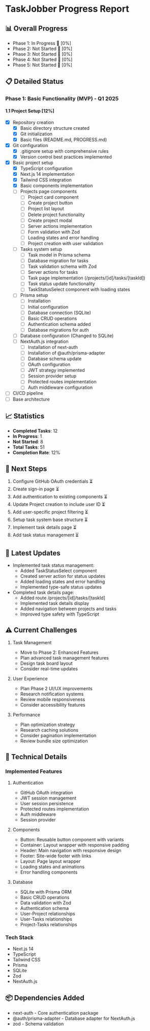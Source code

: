 # TaskJobber Progress Report

## 📊 Overall Progress

- Phase 1: In Progress 🔄 [0%]
- Phase 2: Not Started 🔄 [0%]
- Phase 3: Not Started 🔄 [0%]
- Phase 4: Not Started 🔄 [0%]
- Phase 5: Not Started 🔄 [0%]

## 📋 Detailed Status

### Phase 1: Basic Functionality (MVP) - Q1 2025

#### 1.1 Project Setup [12%]

- [x] Repository creation
  - [x] Basic directory structure created
  - [x] Git initialization
  - [x] Basic files (README.md, PROGRESS.md)
- [x] Git configuration
  - [x] .gitignore setup with comprehensive rules
  - [x] Version control best practices implemented
- [x] Basic project setup
  - [x] TypeScript configuration
  - [x] Next.js 14 implementation
  - [x] Tailwind CSS integration
  - [x] Basic components implementation
  - [ ] Projects page components
    - [ ] Project card component
    - [ ] Create project button
    - [ ] Project list layout
    - [ ] Delete project functionality
    - [ ] Create project modal
    - [ ] Server actions implementation
    - [ ] Form validation with Zod
    - [ ] Loading states and error handling
    - [ ] Project creation with user validation
  - [ ] Tasks system setup
    - [ ] Task model in Prisma schema
    - [ ] Database migration for tasks
    - [ ] Task validation schema with Zod
    - [ ] Server actions for tasks
    - [ ] Task page implementation (/projects/[id]/tasks/[taskId])
    - [ ] Task status update functionality
    - [ ] TaskStatusSelect component with loading states
  - [ ] Prisma setup
    - [ ] Installation
    - [ ] Initial configuration
    - [ ] Database connection (SQLite)
    - [ ] Basic CRUD operations
    - [ ] Authentication schema added
    - [ ] Database migrations for auth
  - [ ] Database configuration (Changed to SQLite)
  - [ ] NextAuth.js integration
    - [ ] Installation of next-auth
    - [ ] Installation of @auth/prisma-adapter
    - [ ] Database schema update
    - [ ] OAuth configuration
    - [ ] JWT strategy implemented
    - [ ] Session provider setup
    - [ ] Protected routes implementation
    - [ ] Auth middleware configuration
- [ ] CI/CD pipeline
- [ ] Base architecture

## 📈 Statistics

- **Completed Tasks**: 12
- **In Progress**: 1
- **Not Started**: 8
- **Total Tasks**: 51
- **Completion Rate**: 12%

## 🔄 Next Steps

1.  Configure GitHub OAuth credentials ⏳
2.  Create sign-in page ⏳
3.  Add authentication to existing components ⏳
4.  Update Project creation to include user ID ⏳
5.  Add user-specific project filtering ⏳
6.  Setup task system base structure ⏳
7.  Implement task details page ⏳
8.  Add task status management ⏳

## 📝 Latest Updates

- Implemented task status management:
  - Added TaskStatusSelect component
  - Created server action for status updates
  - Added loading states and error handling
  - Implemented type-safe status updates
- Completed task details page:
  - Added route /projects/[id]/tasks/[taskId]
  - Implemented task details display
  - Added navigation between projects and tasks
  - Improved type safety with TypeScript

## ⚠️ Current Challenges

1. Task Management

   - Move to Phase 2: Enhanced Features
   - Plan advanced task management features
   - Design task board layout
   - Consider real-time updates

2. User Experience

   - Plan Phase 2 UI/UX improvements
   - Research notification systems
   - Review mobile responsiveness
   - Consider accessibility features

3. Performance
   - Plan optimization strategy
   - Research caching solutions
   - Consider pagination implementation
   - Review bundle size optimization

## 🔧 Technical Details

### Implemented Features

1. Authentication

   - GitHub OAuth integration
   - JWT session management
   - User session persistence
   - Protected routes implementation
   - Auth middleware
   - Session provider

2. Components

   - Button: Reusable button component with variants
   - Container: Layout wrapper with responsive padding
   - Header: Main navigation with responsive design
   - Footer: Site-wide footer with links
   - Layout: Page layout wrapper
   - Loading states and animations
   - Error handling components

3. Database
   - SQLite with Prisma ORM
   - Basic CRUD operations
   - Data validation with Zod
   - Authentication schema
   - User-Project relationships
   - User-Tasks relationships
   - Project-Tasks relationships

### Tech Stack

- Next.js 14
- TypeScript
- Tailwind CSS
- Prisma
- SQLite
- Zod
- NextAuth.js

## 📦 Dependencies Added

- next-auth - Core authentication package
- @auth/prisma-adapter - Database adapter for NextAuth.js
- zod - Schema validation
